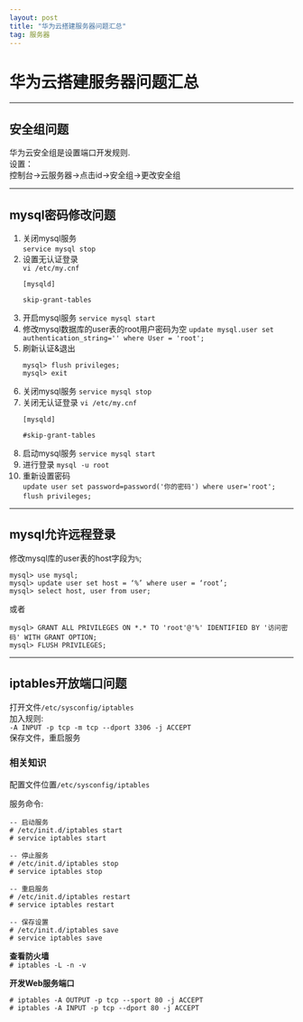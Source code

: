 ```yaml
---
layout: post
title: "华为云搭建服务器问题汇总"
tag: 服务器
---   
```


# 华为云搭建服务器问题汇总  

---
## 安全组问题   

华为云安全组是设置端口开发规则.    
设置：  
控制台->云服务器->点击id->安全组->更改安全组

---
## mysql密码修改问题     

1. 关闭mysql服务  
    `service mysql stop`
2. 设置无认证登录  
    `vi /etc/my.cnf`
    ```shell
    [mysqld]

    skip-grant-tables
    ```
3. 开启mysql服务
    `service mysql start`
4. 修改mysql数据库的user表的root用户密码为空
    `update mysql.user set authentication_string='' where User = 'root';`
5. 刷新认证&退出
    ```shell
    mysql> flush privileges;
    mysql> exit
    ```
6. 关闭mysql服务
    `service mysql stop`
7. 关闭无认证登录
    `vi /etc/my.cnf`
    ```shell
    [mysqld]

    #skip-grant-tables
    ```
8. 启动mysql服务
    `service mysql start`
9. 进行登录
    `mysql -u root`
10. 重新设置密码  
    `update user set password=password('你的密码') where user='root'; `  
    `flush privileges;`

---
## mysql允许远程登录  
修改mysql库的user表的host字段为`%`;
```shell
mysql> use mysql;
mysql> update user set host = ‘%’ where user = ‘root’;
mysql> select host, user from user;
```
或者
```shell
mysql> GRANT ALL PRIVILEGES ON *.* TO 'root'@'%' IDENTIFIED BY '访问密码' WITH GRANT OPTION;
mysql> FLUSH PRIVILEGES;
```

---
## iptables开放端口问题   

打开文件`/etc/sysconfig/iptables`   
加入规则:     
`-A INPUT -p tcp -m tcp --dport 3306 -j ACCEPT`  
保存文件，重启服务

### 相关知识   

配置文件位置`/etc/sysconfig/iptables`

服务命令:
```shell
-- 启动服务
# /etc/init.d/iptables start 
# service iptables start

-- 停止服务
# /etc/init.d/iptables stop
# service iptables stop

-- 重启服务
# /etc/init.d/iptables restart
# service iptables restart

-- 保存设置
# /etc/init.d/iptables save
# service iptables save
```

**查看防火墙**  
`# iptables -L -n -v`  

**开发Web服务端口**  
```shell
# iptables -A OUTPUT -p tcp --sport 80 -j ACCEPT
# iptables -A INPUT -p tcp --dport 80 -j ACCEPT
```



